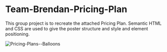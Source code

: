 # Team-Brendan-Pricing-Plan

This group project is to recreate the attached Pricing Plan. Semantic HTML and CSS are used to give the poster structure and style and element positioning.

![Pricing-Plans--Balloons](https://user-images.githubusercontent.com/62291239/97425334-e5754500-1909-11eb-8c6b-85af4b32dae8.jpg)